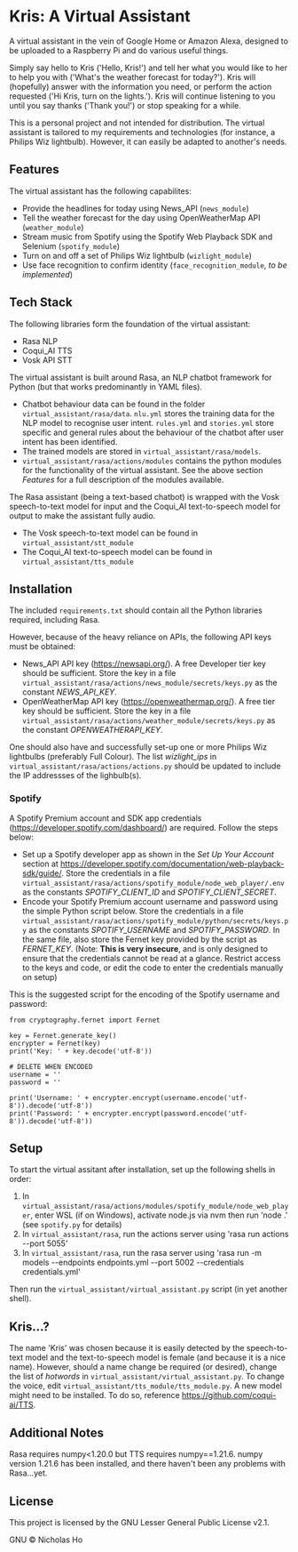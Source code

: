 # Kris: A Virtual Assistant
A virtual assistant in the vein of Google Home or Amazon Alexa, designed to be uploaded to a Raspberry Pi and do various useful things.

Simply say hello to Kris ('Hello, Kris!') and tell her what you would like to her to help you with ('What's the weather forecast for today?'). Kris will (hopefully) answer with the information you need, or perform the action requested ('Hi Kris, turn on the lights.'). Kris will continue listening to you until you say thanks ('Thank you!') or stop speaking for a while.

This is a personal project and not intended for distribution. The virtual assistant is tailored to my requirements and technologies (for instance, a Philips Wiz lightbulb). However, it can easily be adapted to another's needs.

## Features
The virtual assistant has the following capabilites:
- Provide the headlines for today using News_API (`news_module`)
- Tell the weather forecast for the day using OpenWeatherMap API (`weather_module`)
- Stream music from Spotify using the Spotify Web Playback SDK and Selenium (`spotify_module`)
- Turn on and off a set of Philips Wiz lightbulb (`wizlight_module`)
- Use face recognition to confirm identity (`face_recognition_module`, *to be implemented*)

## Tech Stack
The following libraries form the foundation of the virtual assistant:
- Rasa NLP
- Coqui_AI TTS
- Vosk API STT

The virtual assistant is built around Rasa, an NLP chatbot framework for Python (but that works predominantly in YAML files).
- Chatbot behaviour data can be found in the folder `virtual_assistant/rasa/data`. `nlu.yml` stores the training data for the NLP model to recognise user intent. `rules.yml` and `stories.yml` store specific and general rules about the behaviour of the chatbot after user intent has been identified.
- The trained models are stored in `virtual_assistant/rasa/models`.
- `virtual_assistant/rasa/actions/modules` contains the python modules for the functionality of the virtual assistant. See the above section *Features* for a full description of the modules available.

The Rasa assistant (being a text-based chatbot) is wrapped with the Vosk speech-to-text model for input and the Coqui_AI text-to-speech model for output to make the assistant fully audio.
- The Vosk speech-to-text model can be found in `virtual_assistant/stt_module`
- The Coqui_AI text-to-speech model can be found in `virtual_assistant/tts_module`

## Installation
The included `requirements.txt` should contain all the Python libraries required, including Rasa.

However, because of the heavy reliance on APIs, the following API keys must be obtained:
- News_API API key (https://newsapi.org/). A free Developer tier key should be sufficient. Store the key in a file `virtual_assistant/rasa/actions/news_module/secrets/keys.py` as the constant *NEWS_API_KEY*.
- OpenWeatherMap API key (https://openweathermap.org/). A free tier key should be sufficient. Store the key in a file `virtual_assistant/rasa/actions/weather_module/secrets/keys.py` as the constant *OPENWEATHERAPI_KEY*.

One should also have and successfully set-up one or more Philips Wiz lightbulbs (preferably Full Colour). The list *wizlight_ips* in `virtual_assistant/rasa/actions/actions.py` should be updated to include the IP addressses of the lighbulb(s).

### Spotify
A Spotify Premium account and SDK app credentials (https://developer.spotify.com/dashboard/) are required. Follow the steps below:
- Set up a Spotify developer app as shown in the *Set Up Your Account* section at https://developer.spotify.com/documentation/web-playback-sdk/guide/. Store the credentials in a file `virtual_assistant/rasa/actions/spotify_module/node_web_player/.env` as the constants *SPOTIFY_CLIENT_ID* and *SPOTIFY_CLIENT_SECRET*.
- Encode your Spotify Premium account username and password using the simple Python script below. Store the credentials in a file `virtual_assistant/rasa/actions/spotify_module/python/secrets/keys.py` as the constants *SPOTIFY_USERNAME* and *SPOTIFY_PASSWORD*. In the same file, also store the Fernet key provided by the script as *FERNET_KEY*. (Note: **This is very insecure**, and is only designed to ensure that the credentials cannot be read at a glance. Restrict access to the keys and code, or edit the code to enter the credentials manually on setup)

This is the suggested script for the encoding of the Spotify username and password:
```
from cryptography.fernet import Fernet

key = Fernet.generate_key()
encrypter = Fernet(key)
print('Key: ' + key.decode('utf-8'))

# DELETE WHEN ENCODED
username = ''
password = ''

print('Username: ' + encrypter.encrypt(username.encode('utf-8')).decode('utf-8'))
print('Password: ' + encrypter.encrypt(password.encode('utf-8')).decode('utf-8'))
```

## Setup
To start the virtual assitant after installation, set up the following shells in order:

1. In `virtual_assistant/rasa/actions/modules/spotify_module/node_web_player`, enter WSL (if on Windows), activate node.js via nvm then run 'node .' (see `spotify.py` for details)
2. In `virtual_assistant/rasa`, run the actions server using 'rasa run actions --port 5055'
3. In `virtual_assistant/rasa`, run the rasa server using 'rasa run -m models --endpoints endpoints.yml --port 5002 --credentials credentials.yml'

Then run the `virtual_assistant/virtual_assistant.py` script (in yet another shell).

## Kris...?
The name 'Kris' was chosen because it is easily detected by the speech-to-text model and the text-to-speech model is female (and because it is a nice name). However, should a name change be required (or desired), change the list of *hotwords* in `virtual_assistant/virtual_assistant.py`. To change the voice, edit `virtual_assistant/tts_module/tts_module.py`. A new model might need to be installed. To do so, reference https://github.com/coqui-ai/TTS.

## Additional Notes
Rasa requires numpy<1.20.0 but TTS requires numpy==1.21.6. numpy version 1.21.6 has been installed, and there haven't been any problems with Rasa...yet.

## License
This project is licensed by the GNU Lesser General Public License v2.1.

GNU © Nicholas Ho